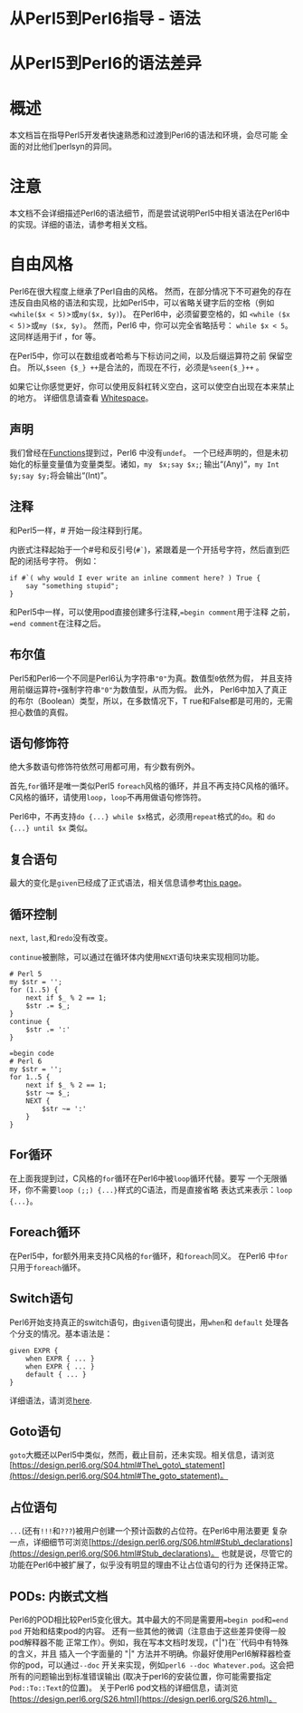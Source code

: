 # 从Perl5到Perl6指导 - 语法

# 从Perl5到Perl6的语法差异

# 概述

本文档旨在指导Perl5开发者快速熟悉和过渡到Perl6的语法和环境，会尽可能
全面的对比他们perlsyn的异同。

# 注意

本文档不会详细描述Perl6的语法细节，而是尝试说明Perl5中相关语法在Perl6中
的实现。详细的语法，请参考相关文档。

# 自由风格

Perl6在很大程度上继承了Perl自由的风格。 然而，在部分情况下不可避免的存在
违反自由风格的语法和实现，比如Perl5中，可以省略关键字后的空格（例如
`<while($x < 5)`>或`my($x, $y)`)。 在Perl6中，必须留要空格的，如
`<while ($x < 5)`>或`my ($x, $y)`。 然而，Perl6 中，你可以完全省略括号：
`while $x < 5`。 这同样适用于if ，for 等。

在Perl5中，你可以在数组或者哈希与下标访问之间，以及后缀运算符之前
保留空白。 所以,`$seen {$_} ++`是合法的，而现在不行，必须是`%seen{$_}++` 。

如果它让你感觉更好，你可以使用反斜杠转义空白，这可以使空白出现在本来禁止的地方。
详细信息请查看 [Whitespace](#language-5to6-nutshell-whitespace)。

## 声明

我们曾经在[Functions](/language/5to6-perlfunc)提到过，Perl6 中没有`undef`。
一个已经声明的，但是未初始化的标量变量值为变量类型。诸如，`my　$x;say $x;`; 
输出“(Any)”，`my Int $y;say $y;`将会输出“(Int)”。

## 注释

和Perl5一样，# 开始一段注释到行尾。

内嵌式注释起始于一个#号和反引号(`` #` ``)，紧跟着是一个开括号字符，然后直到匹配的闭括号字符。
例如：

    if #`( why would I ever write an inline comment here? ) True {
        say "something stupid";
    }

和Perl5中一样，可以使用pod直接创建多行注释,`=begin comment`用于注释
之前，`=end comment`在注释之后。

## 布尔值

Perl5和Perl6一个不同是Perl6认为字符串`"0"`为真。数值型`0`依然为假，
并且支持用前缀运算符`+`强制字符串`"0"`为数值型，从而为假。 此外，
Perl6中加入了真正的布尔（Boolean）类型，所以，在多数情况下，T
rue和False都是可用的，无需担心数值的真假。

## 语句修饰符

绝大多数语句修饰符依然可用都可用，有少数有例外。

首先,`for`循环是唯一类似Perl5 `foreach`风格的循环，并且不再支持C风格的循环。
C风格的循环，请使用`loop`，`loop`不再用做语句修饰符。

Perl6中，不再支持`do {...} while $x`格式，必须用`repeat`格式的`do`。和
 `do {...} until $x` 类似。

## 复合语句

最大的变化是`given`已经成了正式语法，相关信息请参考[this page](#language-control-given)。

## 循环控制

`next`, `last`,和`redo`没有改变。

`continue`被删除，可以通过在循环体内使用`NEXT`语句块来实现相同功能。

    # Perl 5
    my $str = '';
    for (1..5) {
        next if $_ % 2 == 1;
        $str .= $_;
    }
    continue {
        $str .= ':'
    }
    
    =begin code
    # Perl 6
    my $str = '';
    for 1..5 {
        next if $_ % 2 == 1;
        $str ~= $_;
        NEXT {
            $str ~= ':'
        }
    }

## For循环

在上面我提到过，C风格的`for`循环在Perl6中被`loop`循环代替。要写
一个无限循环，你不需要`loop (;;) {...}`样式的C语法，而是直接省略
表达式来表示：`loop {...}`。

## Foreach循环

在Perl5中，for额外用来支持C风格的`for`循环，和`foreach`同义。 在Perl6
中`for`只用于`foreach`循环。

## Switch语句

Perl6开始支持真正的switch语句，由`given`语句提出，用`when`和 `default`
处理各个分支的情况。基本语法是：

    given EXPR {
        when EXPR { ... }
        when EXPR { ... }
        default { ... }
    }

详细语法，请浏览[here](#language-control-given).

## Goto语句

`goto`大概还以Perl5中类似，然而，截止目前，还未实现。相关信息，请浏览
[https://design.perl6.org/S04.html#The\_goto\_statement](https://design.perl6.org/S04.html#The_goto_statement)。

## 占位语句

`...`(还有`!!!`和`???`)被用户创建一个预计函数的占位符。在Perl6中用法要更
复杂一点，详细细节可浏览[https://design.perl6.org/S06.html#Stub\_declarations](https://design.perl6.org/S06.html#Stub_declarations)。
也就是说，尽管它的功能在Perl6中被扩展了，似乎没有明显的理由不让占位语句的行为
还保持正常。

## PODs: 内嵌式文档

Perl6的POD相比较Perl5变化很大。其中最大的不同是需要用`=begin pod`和`=end pod`
开始和结束pod的内容。 还有一些其他的微调（注意由于这些差异使得一般pod解释器不能
正常工作）。例如，我在写本文档时发现，("|")在``代码中有特殊的含义，并且
插入一个字面量的 "|" 方法并不明确。你最好使用Perl6解释器检查你的pod，可以通过`--doc`
开关来实现，例如`perl6 --doc Whatever.pod`。这会把所有的问题输出到标准错误输出
(取决于perl6的安装位置，你可能需要指定 `Pod::To::Text`的位置)。
关于Perl6 pod文档的详细信息，请浏览[https://design.perl6.org/S26.html](https://design.perl6.org/S26.html)。
